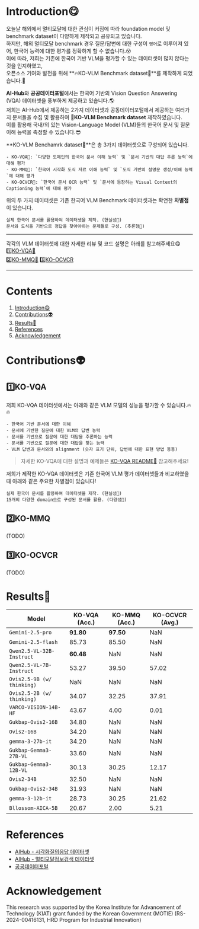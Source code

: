 # Introduction😋
오늘날 해외에서 멀티모달에 대한 관심이 커짐에 따라 foundation model 및 benchmark dataset이 다양하게 제작되고 공유되고 있습니다.  
하지만, 해외 멀티모달 benchmark 경우 질문/답변에 대한 구성이 `영어`로 이루어져 있어, 한국어 능력에 대한 평가를 정확하게 할 수 없습니다.😵   
이에 따라, 저희는 기존에 한국어 기반 VLM을 평가할 수 있는 데이터셋이 많지 않다는 것을 인지하였고,   
오픈소스 기여와 발전을 위해 **🔥KO-VLM Benchmark dataset🔱**를 제작하게 되었습니다.🤗  
  
**AI-Hub**와 **공공데이터포털**에서는 한국어 기반의 Vision Question Answering (VQA) 데이터셋을 풍부하게 제공하고 있습니다.🌎    
저희는 AI-Hub에서 제공하는 2가지 데이터셋과 공동데이터포털에서 제공하는 여러가지 문서들을 수집 및 활용하여 **🔱KO-VLM Benchmark dataset** 제작하였습니다.    
이를 활용해 국내/외 있는 Vision-Language Model (VLM)들의 한국어 문서 및 질문 이해 능력을 측정할 수 있습니다.😎   

**KO-VLM Benchamrk dataset🔱**은 총 3가지 데이터셋으로 구성되어 있습니다.
```
- KO-VQA🔱: `다양한 도메인의 한국어 문서 이해 능력` 및 `문서 기반의 대답 추론 능력`에 대해 평가
- KO-MMQ🔱: `한국어 시각화 도식 자료 이해 능력` 및 `도식 기반의 설명문 생성/이해 능력`에 대해 평가
- KO-OCVCR🔱: `한국어 문서 OCR 능력` 및 `문서에 등장하는 Visual Context의 Captioning 능력`에 대해 평가
```
  
위의 두 가지 데이터셋은 기존 한국어 VLM Benchmark 데이터셋과는 확연한 **차별점**이 있습니다.
```
실제 한국어 문서를 활용하여 데이터셋을 제작. (현실성🌟)
문서와 도식을 기반으로 정답을 찾아야하는 문제들로 구성. (추론형🌟)
```

---
각각의 VLM 데이터셋에 대한 자세한 리뷰 및 코드 설명은 아래를 참고해주세요😋  
1️⃣[KO-VQA🔱](https://github.com/Marker-Inc-Korea/KO-VLM-Benchmark/tree/main/KO-VQA)  
2️⃣[KO-MMQ🔱](https://github.com/Marker-Inc-Korea/KO-VLM-Benchmark/tree/main/KO-MMQ)
3️⃣[KO-OCVCR]()

---
  
# Contents
1. [Introduction😋](https://github.com/Marker-Inc-Korea/KO-VQA-Benchmark?tab=readme-ov-file#introduction)
2. [Contributions👽](https://github.com/Marker-Inc-Korea/KO-VQA-Benchmark?tab=readme-ov-file#how-to-evaluate)
3. [Results🌟](https://github.com/Marker-Inc-Korea/KO-VQA-Benchmark?tab=readme-ov-file#results)
4. [References](https://github.com/Marker-Inc-Korea/KO-VQA-Benchmark?tab=readme-ov-file#references)
5. [Acknowledgement](https://github.com/Marker-Inc-Korea/KO-VQA-Benchmark?tab=readme-ov-file#acknowledgement)
  
# Contributions👽
## 1️⃣KO-VQA
저희 KO-VQA 데이터셋에서는 아래와 같은 VLM 모델의 성능을 평가할 수 있습니다.🔥🔥  
```
- 한국어 기반 문서에 대한 이해
- 문서에 기반한 질문에 대한 VLM의 답변 능력
- 문서를 기반으로 질문에 대한 대답을 추론하는 능력
- 문서를 기반으로 질문에 대한 대답을 찾는 능력
- VLM 답변과 문서와의 alignment (숫자 표기 단위, 답변에 대한 표현 방법 등등)
```
> 자세한 KO-VQA에 대한 설명과 예제들은 [KO-VQA README🔱](https://github.com/Marker-Inc-Korea/KO-VLM-Benchmark/tree/main/KO-VQA) 참고해주세요!
  
저희가 제작한 KO-VQA 데이터셋은 기존 한국어 VLM 평가 데이터셋들과 비교하였을 때 아래와 같은 주요한 차별점이 있습니다!
```
실제 한국어 문서를 활용하여 데이터셋을 제작. (현실성🌟)
15개의 다양한 domain으로 구성된 문서를 활용. (다양성🌟)
```
  
## 2️⃣KO-MMQ
(TODO)

## 3️⃣KO-OCVCR
(TODO)
  
# Results🌟
| Model | KO-VQA (Acc.) | KO-MMQ (Acc.) | KO-OCVCR (Avg.) |
| ------------- | ------------- | ------------- | ------------- |
| `Gemini-2.5-pro` | **91.80** | **97.50** | NaN |
| `Gemini-2.5-flash` | 85.73 | 85.50 | NaN |
| `Qwen2.5-VL-32B-Instruct` | **60.48** | NaN | NaN |
| `Qwen2.5-VL-7B-Instruct` | 53.27 | 39.50 | 57.02 | 
| `Ovis2.5-9B (w/ thinking)` | NaN | NaN | NaN |
| `Ovis2.5-2B (w/ thinking)` | 34.07 | 32.25 | 37.91 |
| `VARCO-VISION-14B-HF` | 43.67 | 4.00 | 0.01 |
| `Gukbap-Ovis2-16B` | 34.80 | NaN | NaN |
| `Ovis2-16B` | 34.20 | NaN | NaN |
| `gemma-3-27b-it` | 34.20 | NaN | NaN |
| `Gukbap-Gemma3-27B-VL` | 33.60 | NaN | NaN |
| `Gukbap-Gemma3-12B-VL` | 30.13 | 30.25 | 12.17 |
| `Ovis2-34B` | 32.50 | NaN | NaN |
| `Gukbap-Ovis2-34B` | 31.93 | NaN | NaN |
| `gemma-3-12b-it` | 28.73 | 30.25 | 21.62 |
| `Bllossom-AICA-5B` | 20.67 | 2.00 | 5.21 |
   
# References
- [AIHub - 시각화질의응답 데이터셋](https://www.aihub.or.kr/aihubdata/data/view.do?currMenu=115&topMenu=100&dataSetSn=71812)
- [AIHub - 멀티모달정보검색 데이터셋](https://www.aihub.or.kr/aihubdata/data/view.do?currMenu=115&topMenu=100&dataSetSn=71813)
- [공공데이터포털](https://www.data.go.kr/bbs/rcr/selectRecsroom.do?pageIndex=1&originId=PDS_0000000000000703)

# Acknowledgement 
This research was supported by the Korea Institute for Advancement of Technology (KIAT) grant funded by the Korean Government (MOTIE) (RS-2024-00416131, HRD Program for Industrial Innovation)
